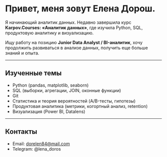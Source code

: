 # Привет,  меня зовут Елена Дорош.

Я начинающий аналитик данных. Недавно завершила курс **Karpov.Courses: «Аналитик данных»**, где изучила Python, SQL, продуктовую аналитику и визуализацию.  

Ищу работу на позицию **Junior Data Analyst / BI-аналитик**, хочу продолжить развиваться в анализе данных, получить еще больше знаний и опыта.

---

##  Изученные темы
- Python (pandas, matplotlib, seaborn)
- SQL (выборки, агрегации, JOIN, оконные функции)
- Git
- Статистика и теория вероятностей (A/B-тесты, гипотезы)
- Продуктовая аналитика (метрики, когортный анализ, retention)
- Визуализация (Power BI, Datalens)


---

##  Контакты
- Email: dorelen84@mail.com
- Telegram: @lena_doros
